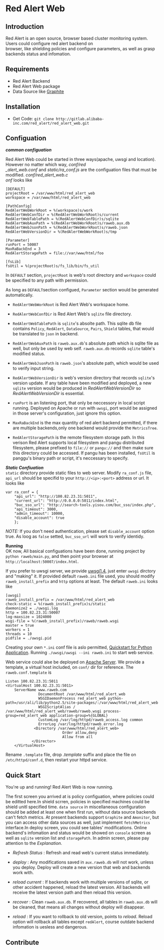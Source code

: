Red Alert Web
=============
Introduction
------------
Red Alert is an open source, browser based cluster monitoring system. Users could configure red alert backend on\
 browser, like shielding policies and configure parameters, as well as grasp backends status and infomation.

Requirements
------------
* Red Alert Backend
* Red Alert Web package
* Data Source like [Graphite](https://graphite.readthedocs.io/en/latest/)

Installation
------------
* Get Code: `git clone http://gitlab.alibaba-inc.com/red_alert/red_alert_web.git`

Configuation
------------

***common configuation***

Red Alert Web could be started in three ways(apache, uwsgi and location). However no matter which way, *conf/red\
_alert_web.conf* and *static/ra_conf.js* are the configuation files that must be modified. *conf/red_alert_web.c\
onf* looks like

    [DEFAULT]    
    projectRoot = /var/www/html/red_alert_web    
    workspace = /var/www/html/red_alert_web    
    
    [PathConfig]   
    RedAlertWebWorkRoot = %(workspace)s/work   
    RedAlertWebConfDir = %(RedAlertWebWorkRoot)s/current   
    RedAlertWebTablePath = %(RedAlertWebConfDir)s/sqlite   
    RedAlertWebAuxPath = %(RedAlertWebWorkRoot)s/raweb.aux.db   
    RedAlertWebJsonPath = %(RedAlertWebWorkRoot)s/raweb.json   
    RedAlertWebVersionDir = %(RedAlertWebWorkRoot)s/tmp   
    
    [Parameter]   
    runPort = 50007   
    MaxRaBackEnd = 3   
    RedAlertStoragePath = file://var/www/html/foo   
    
    [fsLib]   
    fsUtil = %(projectRoot)s/fs_lib/bin/fs_util

In `DEFAULT` section, `projectRoot` is web's root directory and  `workspace` could be specified to any path with permission.   

As long as `DEFAULT`section configued, `Parameter` section would be generated automatically.   

- `RedAlertWebWorkRoot` is Red Alert Web's workspace home.   

- `RedAlertWebConfDir` is Red Alert Web's `sqlite` file directory.   

- `RedAlertWebTablePath` is `sqlite`'s absolte path. This sqlite db file contains `Policy`, `RedAlert`, `DataSource`, `Pairs`, `Shield` tables, that would be translated to `json` in backend.   

- `RedAlertWebAuxPath` is `raweb.aux.db`'s absolute path which is sqlite file as well, but only be used by web self. `raweb.aux.db` records `sqlite` table's modified status.   

- `RedAlertWebJsonPath` is `raweb.json`'s absolute path, which would be used to verify input string.   

- `RedAlertWebVersionDir` is web's version directory that records `sqlite`'s version update. If any table have been modified and deployed, a new `sqlite` version would be produced in *RedAlertWebVersionDir* so *RedAlertWebVersionDir* is essential.   

- `runPort` is an listening port, that only be neccessory in local script running. Deployed on Apache or run with `uwsgi`, port would be assigned in those server's configuration, just ignore this option.   

- `MaxRaBackEnd` is the max quantity of red alert backend permitted, if there are multiple backends,only one backend would provide the `MetricsTree`.   

- `RedAlertStoragePath` is the remote filesystem storage path. In this verison Red Alert supports local filesystem and pangu distributed filesystem, please prefixed to ```file://``` or ```pangu://``` and then make sure this directory could be accessed. If pangu has been installed, `fsUtil` is panggu's binary path or script, it's neccessary to specify.

***Static Confiuation***   
`static` directory provide static files to web server. Modify `ra_conf.js` file, `api_url` should be specifid to your `http://<ip>:<port>` address or url. It looks like   

    var ra_conf = {     
        "api_url": "http://100.82.23.31:5011",   
        "current_url": "http://0.0.0.0:5011/index.html",   
        "buc_sso_url": "http://search-tools.yisou.com/buc_sso/index.php",   
        "api_timeout": 3000,   
        "admin_timeout": 10000,   
        "disable_account": true   
        };

*NOTE:* If you don't need authentication, please set `disable_account` option true. As loog as `false` setted, `buc_sso_url` will work to verify identidy.
  
**Running**   
OK now, All basical configuations have been done, running project by `python raweb/main.py`, and then point your browser at `http://localhost:50007/index.html`. 

If you prefer to uwsgi server, we provide [uwsgi1.4](https://uwsgi-docs.readthedocs.io/en/latest/WSGIquickstart.html), just enter `uwsgi` dirctory and "making" it. If provided default `raweb.ini` file used, you should modify `raweb_install_prefix` and `http` options at least. The default `raweb.ini` looks like

    [uwsgi]
    raweb_install_prefix = /var/www/html/red_alert_web
    check-static = %(raweb_install_prefix)s/static
    daemonize2 = ./uwsgi.log
    http = 100.82.23.31:50007
    log-maxsize = 1024000
    wsgi-file = %(raweb_install_prefix)/raweb/raweb.wsgi
    master = true
    workers = 1
    threads = 10
    pidfile = ./uwsgi.pid

Creating your own `*.ini` conf file is aslo permitted, [Quickstart for Python Application](https://uwsgi-docs.readthedocs.io/en/latest/WSGIquickstart.html). Running `./uwsgi/uwsgi --ini raweb.ini` to start web service. 

Web service could alse be deployed on [Apache Server](https://httpd.apache.org/docs/2.2/).
We provide a template, a virtual host included, on `conf/` dir for reference. The `raweb.conf.template` is

    Listen 100.82.23.31:5011
    <VirtualHost 100.82.23.31:5011>
        ServerName www.raweb.com
                   DocumentRoot /var/www/html/red_alert_web
                   WSGIDaemonProcess red_alert_web python-path=/usr/ali/lib/python2.5/site-packages/:/var/www/html/red_alert_web
                   WSGIScriptAlias / /var/www/html/red_alert_web/raweb/raweb.wsgi process-group=red_alert_web application-group=%{GLOBAL}
                   CustomLog /var/log/httpd/raweb_access.log common
                   ErrorLog /var/log/httpd/raweb_error.log
                 <Directory /var/www/html/red_alert_web>
                              Order allow,deny
                              Allow from all
                </Director>
        </VirtualHost>

Rename `.template` file, drop *.template* suffix and place the file  on `/etc/httpd/conf.d`, then restart your httpd service.

## Quick Start
You're up and running! Red Alert Web is now running.

The first screen you arrived at is  policy configuation, where policies could be editted here.In shield scrren, policies in specified machines could be shield unitl specified time. `data source` in miscellaneous configuration should be added at least one when first run, without data source backends can't fetch metrics. At present backends support `Graphite` and `Amonitor`, but you can access other data sources as well, just implement `fetchMetrics` interface.In deploy screen, you could see tables' modifications. Online backend's infomation and status would be showed on `console` screen as well as `sqlite` version list and `storagePath`. In admin screen, please pay attention to the *Explanation*.  
 
- *Refresh Status* : Refresh and read web's current status immediately.   

- *deploy* : Any modifications saved in `aux.raweb.db` will not work, unless you deploy. Deploy will create a new version that web and backends work with.   

- *reload current* : If backends work with multiple versions of sqlite, or other accident happened, reload the latest version. All backends will receive the latest version path and then reload this version.   

- *recover* : Clean `raweb.aux.db`. If recovered, all tables in `raweb.aux.db` will be cleaned, that means all changes without deploy will disappear.   

- *reload* : If you want to rollback to old version, points to *reload*. Reload option will rollback all tables except `redAlert`, course outdate backend infomation is uesless and dangerous.

## Contribute
